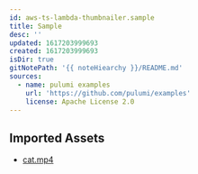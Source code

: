 ```yaml
---
id: aws-ts-lambda-thumbnailer.sample
title: Sample
desc: ''
updated: 1617203999693
created: 1617203999693
isDir: true
gitNotePath: '{{ noteHiearchy }}/README.md'
sources:
  - name: pulumi examples
    url: 'https://github.com/pulumi/examples'
    license: Apache License 2.0
---
```

## Imported Assets

- [cat.mp4](/assets/cat.mp4)

